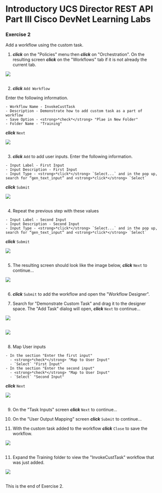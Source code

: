 # Introductory UCS Director REST API Part III Cisco DevNet Learning Labs

### Exercise 2
Add a workflow using the custom task.

  1. <strong>*click*</strong> on the "Policies" menu then <strong>*click*</strong> on "Orchestration". On the resulting screen <strong>*click*</strong> on the "Workflows" tab if it is not already the current tab.

  ![](/posts/files/ucsd-rest-api-103/assets/images/ucsd-rest-api-103-10.jpg)<br/><br/>

  2. <strong>*click*</strong> `Add Workflow`

  Enter the following information.

    - Workflow Name - InvokeCustTask
    - Description - Demonstrate how to add custom task as a part of workflow
    - Save Option - <strong>*check*</strong> "Plae in New Folder"
    - Folder Name - "Training"
  <strong>*click*</strong> `Next`

  ![](/posts/files/ucsd-rest-api-103/assets/images/ucsd-rest-api-103-11.jpg)<br/><br/>

  3. <strong>*click*</strong> `Add` to add user inputs. Enter the following information.

    - Input Label - First Input
    - Input Description - First Input
    - Input Type - <strong>*click*</strong> `Select...` and in the pop up, search for “gen_text_input” and <strong>*click*</strong> `Select`

  <strong>*click*</strong> `Submit`

  ![](/posts/files/ucsd-rest-api-103/assets/images/ucsd-rest-api-103-12.jpg)<br/><br/>

  4. Repeat the previous step with these values

    - Input Label - Second Input
    - Input Description - Second Input
    - Input Type - <strong>*click*</strong> `Select...` and in the pop up, search for “gen_text_input” and <strong>*click*</strong> `Select`

  <strong>*click*</strong> `Submit`

  ![](/posts/files/ucsd-rest-api-103/assets/images/ucsd-rest-api-103-13.jpg)<br/><br/>

  5. The resulting screen should look like the image below, <strong>*click*</strong> `Next` to continue...

  ![](/posts/files/ucsd-rest-api-103/assets/images/ucsd-rest-api-103-14.jpg)<br/><br/>

  6. <strong>*click*</strong> `Submit` to add the workflow and open the "Workflow Designer".

  7. Search for "Demonstrate Custom Task" and drag it to the designer space. The "Add Task" dialog will open, <strong>*click*</strong> `Next` to continue...

  ![](/posts/files/ucsd-rest-api-103/assets/images/ucsd-rest-api-103-15.jpg)<br/><br/>

  ![](/posts/files/ucsd-rest-api-103/assets/images/ucsd-rest-api-103-16.jpg)<br/><br/>

  8. Map User inputs

    - In the section "Enter the first input"
      - <strong>*check*</strong> "Map to User Input"
      - `Select` "First Input"
    - In the section "Enter the second input"
      - <strong>*check*</strong> "Map to User Input"
      - `Select` "Second Input"

  <strong>*click*</strong> `Next`

  ![](/posts/files/ucsd-rest-api-103/assets/images/ucsd-rest-api-103-17.jpg)<br/><br/>

  9. On the "Task Inputs" screen <strong>*click*</strong> `Next` to continue...

  10. On the "User Output Mapping" screen <strong>*click*</strong> `Submit` to continue...

  11. With the custom task added to the workflow <strong>*click*</strong> `Close` to save the workflow.

  ![](/posts/files/ucsd-rest-api-103/assets/images/ucsd-rest-api-103-18.jpg)<br/><br/>

  11. Expand the Training folder to view the "InvokeCustTask" workflow that was just added.

  ![](/posts/files/ucsd-rest-api-103/assets/images/ucsd-rest-api-103-19.jpg)<br/><br/>

  This is the end of Exercise 2.
